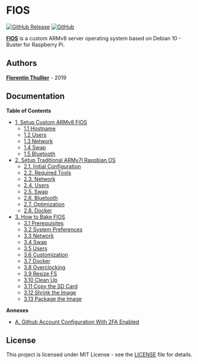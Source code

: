 # FlOS

[![GitHub Release](https://img.shields.io/github/release/FlorentinTh/FlOS?style=flat-square)](https://github.com/FlorentinTh/FlOS/releases) [![GitHub](https://img.shields.io/github/license/FlorentinTh/FlOS?style=flat-square)](https://github.com/FlorentinTh/FlOS/blob/master/LICENSE)

[**FlOS**](https://github.com/FlorentinTh/FlOS) is a custom ARMv8 server operating system based on Debian 10 - Buster for Raspberry Pi.

## Authors

[**Florentin Thullier**](https://github.com/FlorentinTh) - 2019

## Documentation

**Table of Contents**

* [1. Setup Custom ARMv8 FlOS](docs/00-setup-flos.md)
  * [1.1 Hostname](docs/00-setup-flos.md#1-hostname)
  * [1.2 Users](docs/00-setup-flos.md#2-users)
  * [1.3 Network](docs/00-setup-flos.md#3-network)
  * [1.4 Swap](docs/00-setup-flos.md#4-swap)
  * [1.5 Bluetooth](docs/00-setup-flos.md#5-bluetooth)
* [2. Setup Traditional ARMv7l Raspbian OS](docs/10-setup-raspbian.md)
  * [2.1. Initial Configuration](docs/10-setup-raspbian.md#1-initial-configuration)
  * [2.2. Required Tools](docs/10-setup-raspbian.md#2-required-tools)
  * [2.3. Network](docs/10-setup-raspbian.md#3-network)
  * [2.4. Users](docs/10-setup-raspbian.md#4-users)
  * [2.5. Swap](docs/10-setup-raspbian.md#5-swap)
  * [2.6. Bluetooth](docs/10-setup-raspbian.md#6-bluetooth)
  * [2.7. Optimization](docs/10-setup-raspbian.md#7-optimization)
  * [2.8. Docker](docs/10-setup-raspbian.md#8-docker)
* [3. How to Bake FlOS](docs/50-bake-FlOS.md)
  * [3.1 Prerequisites](docs/50-bake-FlOS.md#1-prerequisites)
  * [3.2 System Preferences](docs/50-bake-FlOS.md#2-system-preferences)
  * [3.3 Network](docs/50-bake-FlOS.md#3-network)
  * [3.4 Swap](docs/50-bake-FlOS.md#4-swap)
  * [3.5 Users](docs/50-bake-FlOS.md#5-users)
  * [3.6 Customization](docs/50-bake-FlOS.md#6-customization)
  * [3.7 Docker](docs/50-bake-FlOS.md#7-docker)
  * [3.8 Overclocking](docs/50-bake-FlOS.md#8-overclocking)
  * [3.9 Resize FS](docs/50-bake-FlOS.md#9-resize-fs)
  * [3.10 Clean Up](docs/50-bake-FlOS.md#10-clean-up)
  * [3.11 Copy the SD Card](docs/50-bake-FlOS.md#11-copy-the-sd-card)
  * [3.12 Shrink the Image](docs/50-bake-FlOS.md#12-shrink-the-image)
  * [3.13 Package the Image](docs/50-bake-FlOS.md#13-package-the-image)

**Annexes**

* [A. Github Account Configuration With 2FA Enabled](docs/90-github-2fa.md)

## License

This project is licensed under MIT License - see the [LICENSE](LICENSE) file for details.
